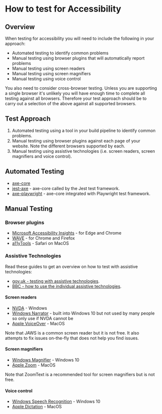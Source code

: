 # How to test for Accessibility

## Overview

When testing for accessibility you will need to include the following in your approach:

* Automated testing to identify common problems
* Manual testing using browser plugins that will automatically report problems
* Manual testing using screen readers
* Manual testing using screen magnifiers
* Manual testing using voice control

You also need to consider cross-browser testing. Unless you are supporting a single browser it's unlikely you will have enough time to complete all testing against all browsers. Therefore your test approach should be to carry out a selection of the above against all supported browsers.

## Test Approach

1. Automated testing using a tool in your build pipeline to identify common problems.
1. Manual testing using browser plugins against each page of your website. Note the different browsers supported by each.
1. Manual testing using assistive technologies (i.e. screen readers, screen magnifiers and voice control).

## Automated Testing

* [axe-core](https://github.com/dequelabs/axe-core)
* [jest-axe](https://www.npmjs.com/package/jest-axe) - axe-core called by the Jest test framework.
* [axe-playwright](https://www.npmjs.com/package/axe-playwright) - axe-core integrated with Playwright test framework.

## Manual Testing

### Browser plugins

* [Microsoft Accessibility Insights](https://accessibilityinsights.io/) - for Edge and Chrome
* [WAVE](https://wave.webaim.org/extension/) - for Chrome and Firefox
* [a11yTools](https://apps.apple.com/us/app/a11ytools-web-accessibility/id1364813335?mt=12) - Safari on MacOS

### Assistive Technologies

Read these guides to get an overview on how to test with assistive technologies:

* [gov.uk - testing with assistive technologies](https://www.gov.uk/service-manual/technology/testing-with-assistive-technologies).
* [BBC - how to use the individual assistive technologies](https://bbc.github.io/accessibility-news-and-you/assistive-technology/testing.html).

#### Screen readers

* [NVDA](https://www.nvaccess.org/download/) - Windows
* [Windows Narrator](https://support.microsoft.com/en-us/windows/complete-guide-to-narrator-e4397a0d-ef4f-b386-d8ae-c172f109bdb1) - built into Windows 10 but not used by many people so only use if NVDA cannot be
* [Apple VoiceOver](https://www.apple.com/voiceover/info/guide/_1121.html) - MacOS

Note that JAWS is a common screen reader but it is not free. It also attempts to fix issues on-the-fly that does not help you find issues.

#### Screen magnifiers

* [Windows Magnifier](https://support.microsoft.com/en-us/windows/use-magnifier-to-make-things-on-the-screen-easier-to-see-414948ba-8b1c-d3bd-8615-0e5e32204198) - Windows 10
* [Apple Zoom](https://support.apple.com/en-gb/HT210978) - MacOS

Note that ZoomText is a recommended tool for screen magnifiers but is not free.

#### Voice control

* [Windows Speech Recognition](https://support.microsoft.com/en-us/windows/use-voice-recognition-in-windows-10-83ff75bd-63eb-0b6c-18d4-6fae94050571) - Windows 10
* [Apple Dictation](https://support.apple.com/en-gb/HT210539) - MacOS

